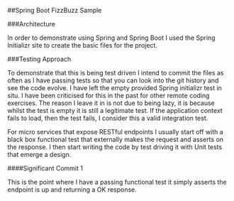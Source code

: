 ##Spring Boot FizzBuzz Sample

###Architecture

In order to demonstrate using Spring and Spring Boot I used the Spring Initializr 
site to create the basic files for the project.

###Testing Approach

To demonstrate that this is being test driven I intend to commit the files as often as I have
passing tests so that you can look into the git history and see the code evolve. I have left 
the empty provided Spring initializr test in situ. I have been criticised for this in the past
for other remote coding exercises. The reason I leave it in is not due to being lazy, it is 
because whilst the test is empty it is still a legitimate test. If the application context fails
to load, then the test fails, I consider this a valid integration test.

For micro services that expose RESTful endpoints I usually start off with a black box
functional test that externally makes the request and asserts on the response. I then start
writing the code by test driving it with Unit tests that emerge a design.

####Significant Commit 1

This is the point where I have a passing functional test it simply asserts the endpoint is up 
and returning a OK response.
